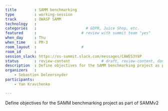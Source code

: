 ```yaml
---
title        : SAMM benchmarking
type         : working-session
track        : OWASP SAMM
technology   :
categories   :                      # GDPR, Juice Shop, etc.
featured     :                    # review with summit team "yes"
when_day     : Thu
when_time    : PM-3
room_layout  :                    #
room_id      :
session_slack: https://os-summit.slack.com/messages/CAWES3Y8P
status       : review-content              # draft, review-content, done
description  : Define objectives for the SAMM benchmarking project as part of SAMMv2
organizers   :
    - Sebastien Deleersnyder
participants:
    - Yan Kravchenko

---
```


Define objectives for the SAMM benchmarking project as part of SAMMv2
